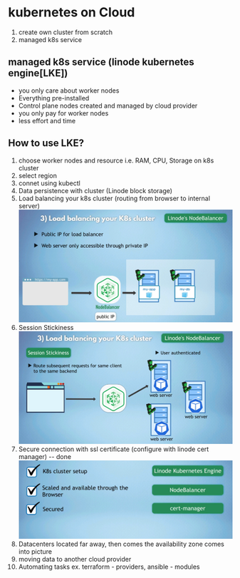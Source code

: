 # kubernetes on Cloud
1. create own cluster from scratch
2. managed k8s service

## managed k8s service (linode kubernetes engine[LKE])
- you only care about worker nodes
- Everything pre-installed
- Control plane nodes created and managed by cloud provider
- you only pay for worker nodes
- less effort and time

## How to use LKE?
1. choose worker nodes and resource i.e. RAM, CPU, Storage on k8s cluster
2. select region
3. connet using kubectl
4. Data persistence with cluster (Linode block storage)
5. Load balancing your k8s cluster (routing from browser to internal server)
![Load-balancer-k8s.png](/assets/Load-balancer-k8s.png)
6. Session Stickiness
![Session-Stickiness.png](/assets/Session-Stickiness.png)
7. Secure connection with ssl certificate (configure with linode cert manager)
-- done
![linode-done.png](/assets/linode-done.png)
8. Datacenters located far away, then comes the availability zone comes into picture
9. moving data to another cloud provider
10. Automating tasks ex. terraform - providers, ansible - modules